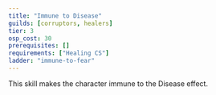 ```yaml
---
title: "Immune to Disease"
guilds: [corruptors, healers]
tier: 3
osp_cost: 30
prerequisites: []
requirements: ["Healing CS"]
ladder: "immune-to-fear"
---
```

This skill makes the character immune to the Disease effect.